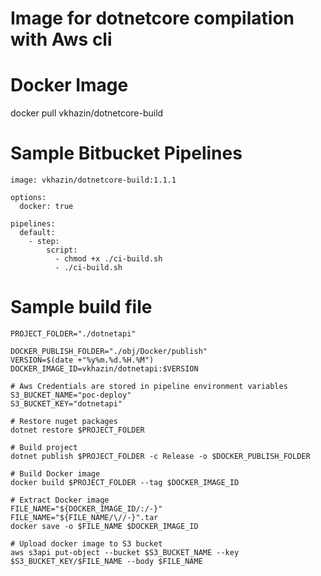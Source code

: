 # Image for dotnetcore compilation with Aws cli #

# Docker Image #
docker pull vkhazin/dotnetcore-build

# Sample Bitbucket Pipelines #
```
image: vkhazin/dotnetcore-build:1.1.1

options:
  docker: true

pipelines:
  default:
    - step:
        script:
          - chmod +x ./ci-build.sh
          - ./ci-build.sh
```

# Sample build file #
```
PROJECT_FOLDER="./dotnetapi"

DOCKER_PUBLISH_FOLDER="./obj/Docker/publish"
VERSION=$(date +"%y%m.%d.%H.%M")
DOCKER_IMAGE_ID=vkhazin/dotnetapi:$VERSION

# Aws Credentials are stored in pipeline environment variables
S3_BUCKET_NAME="poc-deploy"
S3_BUCKET_KEY="dotnetapi"

# Restore nuget packages
dotnet restore $PROJECT_FOLDER

# Build project
dotnet publish $PROJECT_FOLDER -c Release -o $DOCKER_PUBLISH_FOLDER

# Build Docker image
docker build $PROJECT_FOLDER --tag $DOCKER_IMAGE_ID

# Extract Docker image
FILE_NAME="${DOCKER_IMAGE_ID/:/-}"
FILE_NAME="${FILE_NAME/\//-}".tar
docker save -o $FILE_NAME $DOCKER_IMAGE_ID

# Upload docker image to S3 bucket
aws s3api put-object --bucket $S3_BUCKET_NAME --key $S3_BUCKET_KEY/$FILE_NAME --body $FILE_NAME
```


